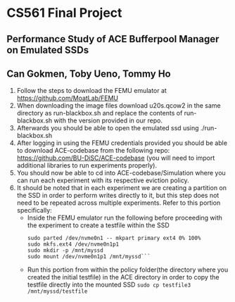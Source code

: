 # CS561 Final Project
## Performance Study of ACE Bufferpool Manager on Emulated SSDs
## Can Gokmen, Toby Ueno, Tommy Ho
1. Follow the steps to download the FEMU emulator at https://github.com/MoatLab/FEMU
2. When downloading the image files download u20s.qcow2 in the same directory as run-blackbox.sh and replace the contents of run-blackbox.sh with the version provided in our repo.
3. Afterwards you should be able to open the emulated ssd using ./run-blackbox.sh
4. After logging in using the FEMU credentials provided you should be able to download ACE-codebase from the following repo: https://github.com/BU-DiSC/ACE-codebase (you will need to import additional libraries to run experiments properly).
5. You should now be able to cd into ACE-codebase/Simulation where you can run each experiment with its respective eviction policy.
6. It should be noted that in each experiment we are creating a partition on the SSD in order to perform writes directly to it, but this step does not need to be repeated across multiple experiments. Refer to this portion specifically:
    - Inside the FEMU emulator run the following before proceeding with the experiment to create a testfile within the SSD
       ```sudo parted /dev/nvme0n1 -- mklabel gpt
       sudo parted /dev/nvme0n1 -- mkpart primary ext4 0% 100%
       sudo mkfs.ext4 /dev/nvme0n1p1
       sudo mkdir -p /mnt/myssd
       sudo mount /dev/nvme0n1p1 /mnt/myssd```
    - Run this portion from within the policy folder(the directory where you created the initial testfile) in the ACE directory in order to copy the testfile directly into the mounted SSD
       ```sudo cp testfile3 /mnt/myssd/testfile```

